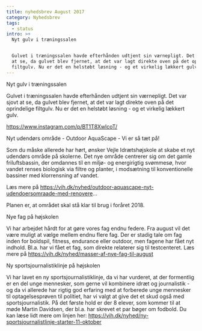 ```yaml
---
title: nyhedsbrev August 2017
category: Nyhedsbrev
tags:
  - status
intro: >+
  Nyt gulv i træningssalen


  Gulvet i træningssalen havde efterhånden udtjent sin værnepligt. Det var sjovt
  at se, da gulvet blev fjernet, at det var lagt direkte oven på det oprindelige
  filtgulv. Nu er det en helstøbt løsning - og et virkelig lækkert gulv.
---
```

Nyt gulv i træningssalen

Gulvet i træningssalen havde efterhånden udtjent sin værnepligt. Det var sjovt at se, da gulvet blev fjernet, at det var lagt direkte oven på det oprindelige filtgulv. Nu er det en helstøbt løsning - og et virkelig lækkert gulv.



https://www.instagram.com/p/BT1T8XwlcoT/



Nyt udendørs område - Outdoor AquaScape - Vi er så tæt på!

Som du måske allerede har hørt, ønsker Vejle Idrætshøjskole at skabe et nyt udendørs område på skolerne. Det nye område centrerer sig om det gamle friluftsbassin, der omdannes til en miljø- og energirigtig svømmesø, hvor vandet renses biologisk via filtre og planter, i modsætning til konventionelle bassiner med klorrensning af vandet.



Læs mere på https://vih.dk/nyhed/outdoor-aquascape-nyt-udendoersomraade-med-renovere...



Planen er, at området skal stå klar til brug i foråret 2018.



Nye fag på højskolen

Vi har arbejdet hårdt for at gøre vores fag endnu federe. Fra august vil det være muligt at vælge mellem endnu flere fag. Der er stadig tale om fag inden for boldspil, fitness, endurance eller outdoor, men fagene har fået nyt indhold. Bl.a. har vi fået et fag, som direkte relaterer sig til testcenteret. Læs mere på https://vih.dk/nyhed/masser-af-nye-fag-til-august



Ny sportsjournalistiklinje på højskolen

Vi har lavet en ny sportsjournalistiklinje, da vi har vurderet, at der formentlig er en del unge mennesker, som gerne vil kombinere idræt og journalistik - og da vi allerede har rigtig god erfaring med at forberede unge mennesker til optagelsesprøven til politiet, har vi valgt at give det et skud også med sportsjournalistik. På det første hold er der 8 elever, som kommer til at møde Martin Davidsen, der bl.a. har skrevet et par bøger om fodbold. Du kan læse lidt mere om linjen her: https://vih.dk/nyhed/ny-sportsjournalistlinje-starter-11-oktober
